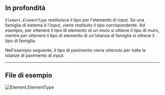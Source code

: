 ## In profondità
`Element.ElementType` restituisce il tipo per l'elemento di input. Se una famiglia di sistema è l'input, viene restituito il tipo corrispondente. Ad esempio, per ottenere il tipo di elemento di un muro si ottiene il tipo di muro, mentre per ottenere il tipo di elemento di un'istanza di famiglia si ottiene il tipo di famiglia.

Nell'esempio seguente, il tipo di pavimento viene ottenuto per tutte le istanze di pavimento di input.
___
## File di esempio

![Element.ElementType](./Revit.Elements.Element.ElementType_img.jpg)
